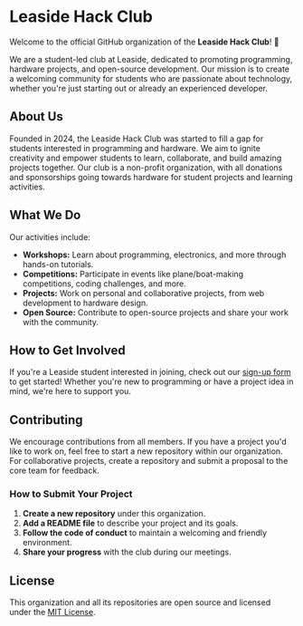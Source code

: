 # Leaside Hack Club

Welcome to the official GitHub organization of the **Leaside Hack Club**! 🎉

We are a student-led club at Leaside, dedicated to promoting programming, hardware projects, and open-source development. Our mission is to create a welcoming community for students who are passionate about technology, whether you're just starting out or already an experienced developer.

## About Us

Founded in 2024, the Leaside Hack Club was started to fill a gap for students interested in programming and hardware. We aim to ignite creativity and empower students to learn, collaborate, and build amazing projects together. Our club is a non-profit organization, with all donations and sponsorships going towards hardware for student projects and learning activities.

## What We Do

Our activities include:
- **Workshops:** Learn about programming, electronics, and more through hands-on tutorials.
- **Competitions:** Participate in events like plane/boat-making competitions, coding challenges, and more.
- **Projects:** Work on personal and collaborative projects, from web development to hardware design.
- **Open Source:** Contribute to open-source projects and share your work with the community.

## How to Get Involved

If you're a Leaside student interested in joining, check out our [sign-up form](https://hack.club/2ev78s) to get started! Whether you're new to programming or have a project idea in mind, we're here to support you.

## Contributing

We encourage contributions from all members. If you have a project you'd like to work on, feel free to start a new repository within our organization. For collaborative projects, create a repository and submit a proposal to the core team for feedback.

### How to Submit Your Project
1. **Create a new repository** under this organization.
2. **Add a README file** to describe your project and its goals.
3. **Follow the code of conduct** to maintain a welcoming and friendly environment.
4. **Share your progress** with the club during our meetings.

<!-- ## Contact Us

Have questions or want to learn more? Feel free to reach out:
- **Email:** [leasidehackclub@example.com](mailto:leasidehackclub@example.com)
- **Discord:** [Join our server](#)
- **Instagram:** [@leasidehackclub](#) -->

## License

This organization and all its repositories are open source and licensed under the [MIT License](LICENSE).
